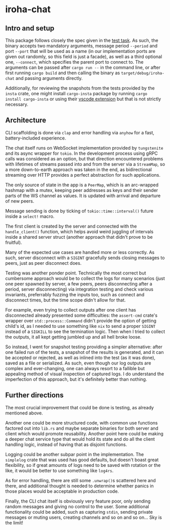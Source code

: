# iroha-chat
## Intro and setup
This package follows closely the spec given in the [test task](https://hackmd.io/@r3XngjBBSumx2rU-hKU7Qg/BkbHS80cv).
As such, the binary accepts two mandatory arguments, message period `--period` and port `--port` that will be used
as a name (in our implementation ports are given out randomly, so this field is just a facade), as well as a third 
optional one, `--connect`, which specifies the parent port to connect to. The arguments can be passed after
`cargo run --` in the command line, or after first running `cargo build` and then
calling the binary as `target/debug/iroha-chat` and passing arguments directly.

Additionally, for reviewing the snapshots from the tests provided by the `insta` crate, one might install 
`cargo-insta` package by running `cargo install cargo-insta` or using their [vscode extension](https://insta.rs/docs/vscode/)
but that is not strictly necessary.

## Architecture
CLI scaffolding is done via `clap` and error handling via `anyhow` for a fast, battery-included experience.

The chat itself runs on WebSocket implementation provided by `tungstenite` and its async wrapper for `tokio`.
In the development process using gRPC calls was considered as an option, but that direction encountered
problems with lifetimes of streams passed into and from the server via a `StreamMap`, so a more down-to-earth
approach was taken in the end, as bidirectional streaming over HTTP provides a perfect abstraction for such
applications.

The only source of state in the app is a `PeerMap`, which is
an arc-wrapped hashmap with a mutex, keeping peer addresses as
keys and their sender parts of the WS channel as values. It is
updated with arrival and departure of new peers.

Message sending is done by ticking of `tokio::time::interval()`
future inside a `select!` macro.

The first client is created by the server and connected with the
`handle_client()` function, which helps avoid weird juggling of
intervals inside a shared server struct (another approach that
didn't prove to be fruitful).

Many of the expected use cases are handled more or less correctly. As such, server disconnect with a `SIGINT` gracefully sends
closing messages to peers, just as peer disconnect does.

Testing was another ponder point. Technically the most correct
but cumbersome approach would be to collect the logs for many
scenarios (just one peer spawned by server, a few peers, peers disconnecting after a period, server disconnecting) via integration testing and check various invariants, preferrably
fuzzing the inputs too, such as connect and disconnect times,
but the time scope didn't allow for that.

For example, even trying to collect outputs after one client
has disconnected already presented some difficulties: the `assert-cmd` crate's wrapper over `std::process::Command`
didn't provide the option of getting child's id, as I needed to use something like `nix` to send a proper `SIGINT` instead of a `SIGKILL` to see the termination logic. Then when I tried
to collect the outputs, it all kept getting jumbled up and all hell broke loose.

So instead, I went for snapshot
testing providing a simpler alternative: after one failed run of
the tests, a snapshot of the results is generated, and it can be accepted or rejected, as well as inlined into the test (as it was done), saved as a file or serialized. As such, even though our log outputs are complex and ever-changing, one can always resort to
a fallible but appealing method of visual inspection of captured
logs. I do understand the imperfection of this approach, but it's definitely better than nothing.

## Further directions
The most crucial improvement that could be done is testing, as already mentioned above.

Another one could be more structured code, with common use
functions factored out into `lib.rs` and maybe separate binaries for both server and client which would promote reusability. Another point here could be making a deeper chat service type that would hold its state and do all the client handling logic,
instead of having that as disjoint functions.

Logging could be another subpar point in the implementation. The `simplelog` crate that was used has good defaults, but doesn't
boast great flexibility, so if great amounts of logs need
to be saved with rotation or the like, it would be better to
use something like `log4rs`.

As for error handling, there are still some `.unwrap()`s scattered here and there, and additional thought is needed to determine whether panics in those places would be acceptable in
production code. 

Finally, the CLI chat itself is obviously very feature poor,
only sending random messages and giving no control to the user. Some additional functionality could be added, such as capturing `stdin`, sending private messages or muting users, creating channels and so on and so on... Sky is the limit! 